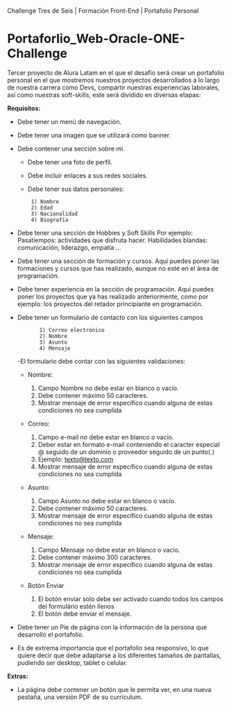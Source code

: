 Challenge Tres de Seis | Formación Front-End | Portafolio Personal

# Portaforlio_Web-Oracle-ONE-Challenge

Tercer proyecto de Alura Latam en el que el desafío será crear un portafolio personal en el que mostremos nuestros proyectos desarrollados a lo largo de nuestra carrera como Devs, compartir nuestras experiencias laborales, así como nuestras soft-skills, este será dividido en diversas etapas:

**Requisitos:**

- Debe tener un menú de navegación.
- Debe tener una imagen que se utilizará como banner.
- Debe contener una sección sobre mí.

  - Debe tener una foto de perfil.
  - Debe incluir enlaces a sus redes sociales.
  - Debe tener sus datos personales:

         1) Nombre
         2) Edad
         3) Nacionalidad
         4) Biografía

- Debe tener una sección de Hobbies y Soft Skills
  Por ejemplo:
  Pasatiempos: actividades que disfruta hacer.
  Habilidades blandas: comunicación, liderazgo, empatía …
- Debe tener una sección de formación y cursos.
  Aquí puedes poner las formaciones y cursos que has realizado, aunque no esté en el área de programación.
- Debe tener experiencia en la sección de programación.
  Aquí puedes poner los proyectos que ya has realizado anteriormente, como por ejemplo: los proyectos del retador principiante en programación.
- Debe tener un formulario de contacto con los siguientes campos

             1) Correo electrónico
             2) Nombre
             3) Asunto
             4) Mensaje

  -El formulario debe contar con las siguientes validaciones:

  - Nombre:

    1.  Campo Nombre no debe estar en blanco o vacío.
    2.  Debe contener máximo 50 caracteres.
    3.  Mostrar mensaje de error específico cuando alguna de estas condiciones no sea cumplida

  - Correo:

    1.  Campo e-mail no debe estar en blanco o vacío.
    2.  Deber estar en formato e-mail conteniendo el caracter especial @ seguido de un dominio o proveedor seguido de un punto(.)
    3.  Ejemplo: texto@texto.com
    4.  Mostrar mensaje de error específico cuando alguna de estas condiciones no sea cumplida

  - Asunto:

    1.  Campo Asunto no debe estar en blanco o vacío.
    2.  Debe contener máximo 50 caracteres.
    3.  Mostrar mensaje de error específico cuando alguna de estas condiciones no sea cumplida

  - Mensaje:

    1.  Campo Mensaje no debe estar en blanco o vacío.
    2.  Debe contener máximo 300 caracteres.
    3.  Mostrar mensaje de error específico cuando alguna de estas condiciones no sea cumplida

  - Botón Enviar

    1.  El botón enviar solo debe ser activado cuando todos los campos del formulário estén llenos
    2.  El botón debe enviar el mensaje.

- Debe tener un Pie de página con la información de la persona que desarrolló el portafolio.
- Es de extrema importancia que el portafolio sea responsivo, lo que quiere decir que debe adaptarse a los diferentes tamaños de pantallas, pudiendo ser desktop, tablet o celular.

**Extras:**

- La página debe contener un botón que le permita ver, en una nueva pestaña, una versión PDF de su currículum.

